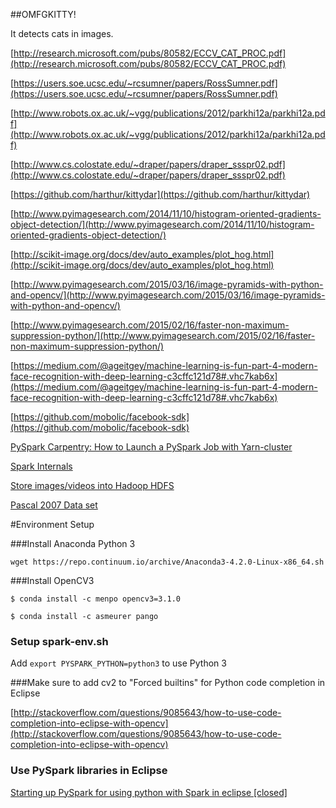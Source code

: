 ##OMFGKITTY!

It detects cats in images.

[http://research.microsoft.com/pubs/80582/ECCV_CAT_PROC.pdf](http://research.microsoft.com/pubs/80582/ECCV_CAT_PROC.pdf)

[https://users.soe.ucsc.edu/~rcsumner/papers/RossSumner.pdf](https://users.soe.ucsc.edu/~rcsumner/papers/RossSumner.pdf)

[http://www.robots.ox.ac.uk/~vgg/publications/2012/parkhi12a/parkhi12a.pdf](http://www.robots.ox.ac.uk/~vgg/publications/2012/parkhi12a/parkhi12a.pdf)

[http://www.cs.colostate.edu/~draper/papers/draper_ssspr02.pdf](http://www.cs.colostate.edu/~draper/papers/draper_ssspr02.pdf)

[https://github.com/harthur/kittydar](https://github.com/harthur/kittydar)

[http://www.pyimagesearch.com/2014/11/10/histogram-oriented-gradients-object-detection/](http://www.pyimagesearch.com/2014/11/10/histogram-oriented-gradients-object-detection/)

[http://scikit-image.org/docs/dev/auto_examples/plot_hog.html](http://scikit-image.org/docs/dev/auto_examples/plot_hog.html)

[http://www.pyimagesearch.com/2015/03/16/image-pyramids-with-python-and-opencv/](http://www.pyimagesearch.com/2015/03/16/image-pyramids-with-python-and-opencv/)

[http://www.pyimagesearch.com/2015/02/16/faster-non-maximum-suppression-python/](http://www.pyimagesearch.com/2015/02/16/faster-non-maximum-suppression-python/)

[https://medium.com/@ageitgey/machine-learning-is-fun-part-4-modern-face-recognition-with-deep-learning-c3cffc121d78#.vhc7kab6x](https://medium.com/@ageitgey/machine-learning-is-fun-part-4-modern-face-recognition-with-deep-learning-c3cffc121d78#.vhc7kab6x)

[https://github.com/mobolic/facebook-sdk](https://github.com/mobolic/facebook-sdk)

[PySpark Carpentry: How to Launch a PySpark Job with Yarn-cluster](http://tech.magnetic.com/2016/03/pyspark-carpentry-how-to-launch-a-pyspark-job-with-yarn-cluster.html)

[Spark Internals](https://cwiki.apache.org/confluence/display/SPARK/Spark+Internals?src=breadcrumbs-parent)

[Store images/videos into Hadoop HDFS](http://stackoverflow.com/questions/16546040/store-images-videos-into-hadoop-hdfs)

[Pascal 2007 Data set](http://host.robots.ox.ac.uk:8080/pascal/VOC/voc2007/)

#Environment Setup

###Install Anaconda Python 3

`wget https://repo.continuum.io/archive/Anaconda3-4.2.0-Linux-x86_64.sh`

###Install OpenCV3

`$ conda install -c menpo opencv3=3.1.0`

`$ conda install -c asmeurer pango`

### Setup spark-env.sh

Add `export PYSPARK_PYTHON=python3` to use Python 3

###Make sure to add cv2 to "Forced builtins" for Python code completion in Eclipse

[http://stackoverflow.com/questions/9085643/how-to-use-code-completion-into-eclipse-with-opencv](http://stackoverflow.com/questions/9085643/how-to-use-code-completion-into-eclipse-with-opencv)

### Use PySpark libraries in Eclipse

[Starting up PySpark for using python with Spark in eclipse [closed]](http://stackoverflow.com/questions/22785010/starting-up-pyspark-for-using-python-with-spark-in-eclipse)